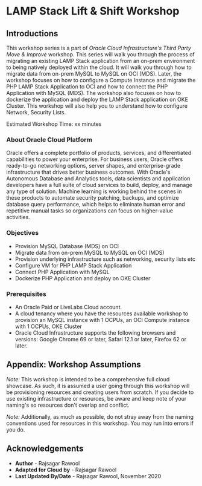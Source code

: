 # LAMP Stack Lift & Shift Workshop

## Introductions
This workshop series is a part of *Oracle Cloud Infrastructure's Third Party Move & Improve* workshop. This series will walk you through the process of migrating an existing LAMP Stack application from an on-prem environment to being natively deployed within the cloud. It will walk you through how to migrate data from on-prem MySQL to MySQL on OCI (MDS). Later, the workshop focuses on how to configure a Compute Instance and migrate the PHP LAMP Stack Application to OCI and how to connect the PHP Application with MySQL (MDS). The workshop also focuses on how to dockerize the application and deploy the LAMP Stack application on OKE Cluster.
This workshop will also help you to understand how to configure Network, Security Lists.

Estimated Workshop Time:  xx minutes

### About Oracle Cloud Platform
Oracle offers a complete portfolio of products, services, and differentiated capabilities to power your enterprise. For business users, Oracle offers ready-to-go networking options, server shapes, and enterprise-grade infrastructure that drives better business outcomes. With Oracle's Autonomous Database and Analytics tools, data scientists and application developers have a full suite of cloud services to build, deploy, and manage any type of solution. Machine learning is working behind the scenes in these products to automate security patching, backups, and optimize database query performance, which helps to eliminate human error and repetitive manual tasks so organizations can focus on higher-value activities.

### Objectives
* Provision MySQL Database (MDS) on OCI
* Migrate data from on-prem MySQL to MySQL on OCI (MDS)
* Provision underlying infrastructure such as networking, security lists etc
* Configure VM for PHP LAMP Stack Application
* Connect PHP Application with MySQL
* Dockerize PHP Application and deploy on OKE Cluster

### Prerequisites
* An Oracle Paid or LiveLabs Cloud account.
* A cloud tenancy where you have the resources available workshop to provision an MySQL instance with 1 OCPUs, an OCI Compute instance with 1 OCPUs, OKE Cluster
* Oracle Cloud Infrastructure supports the following browsers and versions: Google Chrome 69 or later, Safari 12.1 or later, Firefox 62 or later.

## Appendix:  Workshop Assumptions
*Note:* This workshop is intended to be a comprehensive full cloud showcase. As such, it is assumed a user going through this workshop will be provisioning resources and creating users from scratch. If you decide to use existing infrastructure or resources, be aware and keep note of your naming's so resources don't overlap and conflict.

*Note:* Additionally, as much as possible, do not stray away from the naming conventions used for resources in this workshop. You may run into errors if you do.

## Acknowledgements
* **Author** - Rajsagar Rawool
* **Adapted for Cloud by** -  Rajsagar Rawool
* **Last Updated By/Date** - Rajsagar Rawool, November 2020
